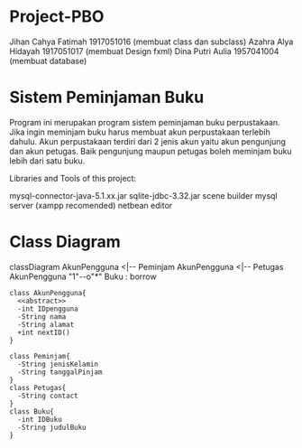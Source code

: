 # Project-PBO
Jihan Cahya Fatimah 1917051016 (membuat class dan subclass)
Azahra Alya Hidayah 1917051017 (membuat Design fxml)
Dina Putri Aulia 1957041004 (membuat database)

# Sistem Peminjaman Buku
Program ini merupakan program sistem peminjaman buku perpustakaan. Jika ingin meminjam buku harus membuat akun perpustakaan terlebih dahulu. Akun perpustakaan terdiri dari 2 jenis akun yaitu akun pengunjung dan akun petugas. Baik pengunjung maupun petugas boleh meminjam buku lebih dari satu buku.

Libraries and Tools of this project:

mysql-connector-java-5.1.xx.jar
sqlite-jdbc-3.32.jar
scene builder
mysql server (xampp recomended)
netbean editor

# Class Diagram
classDiagram
    AkunPengguna <|-- Peminjam
    AkunPengguna <|-- Petugas
    AkunPengguna "1"--o"*" Buku : borrow
    
    class AkunPengguna{
      <<abstract>>
      -int IDpengguna
      -String nama
      -String alamat
      +int nextID()
    }
    
    class Peminjam{
      -String jenisKelamin
      -String tanggalPinjam
    }
    class Petugas{
      -String contact
    }
    class Buku{
      -int IDBuku
      -String judulBuku
    } 
